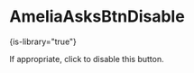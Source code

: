 # AmeliaAsksBtnDisable

{is-library="true"}

<snippet id="AmeliaAsksBtnDisable_snippet">

 If appropriate, click to disable this button.

</snippet>